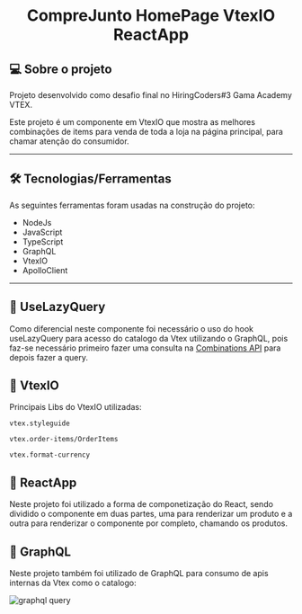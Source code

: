 
<h1 align="center">
    CompreJunto HomePage VtexIO ReactApp
</h1>

## 💻 Sobre o projeto

Projeto desenvolvido como desafio final no HiringCoders#3 Gama Academy VTEX.

Este projeto é um componente em VtexIO que mostra as melhores combinações de items para venda
de toda a loja na página principal, para chamar atenção do consumidor.

---

## 🛠 Tecnologias/Ferramentas

As seguintes ferramentas foram usadas na construção do projeto:

- NodeJs
- JavaScript
- TypeScript
- GraphQL
- VtexIO
- ApolloClient

---
## 🚀 UseLazyQuery
Como diferencial neste componente foi necessário o uso do hook useLazyQuery para acesso do
catalogo da Vtex utilizando o GraphQL, pois faz-se necessário primeiro fazer uma consulta na
[Combinations API](https://github.com/HamiltonLopes/combinationsAPI) para depois fazer a query.

## 🚀 VtexIO

Principais Libs do VtexIO utilizadas:

```vtex.styleguide```

```vtex.order-items/OrderItems```

```vtex.format-currency```


## 🚀 ReactApp

Neste projeto foi utilizado a forma de componetização do React, sendo dividido o componente em duas partes, uma para renderizar um
produto e a outra para renderizar o componente por completo, chamando os produtos.

## 🚀 GraphQL

Neste projeto também foi utilizado de GraphQL para consumo de apis internas da Vtex como o catalogo:

![graphql query](https://user-images.githubusercontent.com/9729963/183326541-6a9e1e86-2286-43e5-94bd-abafee5e5022.jpg)

